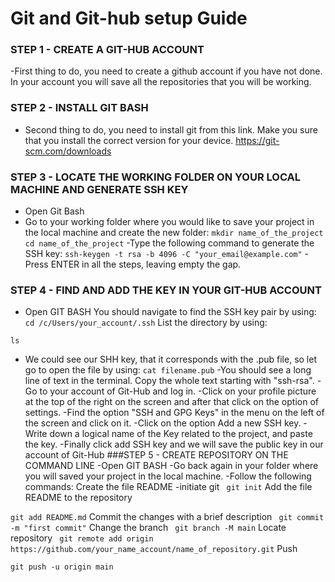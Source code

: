 # Git and Git-hub setup Guide

### STEP 1 - CREATE A GIT-HUB ACCOUNT
 -First thing to do, you need to create a github account if you have not done. In your account you will save all the repositories that you will be working.

### STEP 2 - INSTALL GIT BASH
- Second thing to do, you need to install git from this link. Make you sure that you install the correct version for your device.
 https://git-scm.com/downloads

### STEP 3 - LOCATE THE WORKING FOLDER ON YOUR LOCAL MACHINE AND GENERATE SSH KEY
- Open Git Bash
- Go to your working folder where you would like to save your project in the local machine and create the new folder:
`mkdir name_of_the_project
cd name_of_the_project`
-Type the following command to generate the SSH key:
`ssh-keygen -t rsa -b 4096 -C "your_email@example.com"`
-Press ENTER in all the steps, leaving empty the gap.

### STEP 4 - FIND AND ADD THE KEY IN YOUR GIT-HUB ACCOUNT
- Open GIT BASH
You should navigate to find the SSH key pair by using:
`cd /c/Users/your_account/.ssh`
List the directory by using:

`ls`
- We could see our SHH key, that it corresponds with the .pub file, so let go to open the file by using:
`cat filename.pub`
-You should see a long line of text in the terminal. Copy the whole text starting with "ssh-rsa".
-Go to your account of Git-Hub and log in.
-Click on your profile picture at the top of the right on the screen and after that click on the option of settings.
-Find the option "SSH and GPG Keys" in the menu on the left of the screen and click on it.
-Click on the option Add a new SSH key.
-Write down a logical name of the Key related to the project, and paste the key.
 -Finally click add SSH key and we will save the public key in our account of Git-Hub
###STEP 5 - CREATE REPOSITORY ON THE COMMAND LINE
-Open GIT BASH
-Go back again in your folder where you will saved your project in the local machine.
-Follow the following commands: Create the file README
-initiate git
`
git init`
Add the file README to the repository

`git add README.md`
Commit the changes with a brief description
`
git commit -m "first commit"`
Change the branch
`
git branch -M main`
Locate repository
`
git remote add origin https://github.com/your_name_account/name_of_repository.git`
Push

`git push -u origin main`

